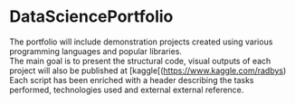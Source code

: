 
# DataSciencePortfolio

<!-- badges: start -->
<!-- badges: end -->

The portfolio will include demonstration projects created using various programming languages and popular libraries.<br>
The main goal is to present the structural code, visual outputs of each project will also be published at [kaggle[(https://www.kaggle.com/radbys)<br>
Each script has been enriched with a header describing the tasks performed, technologies used and external external reference.
